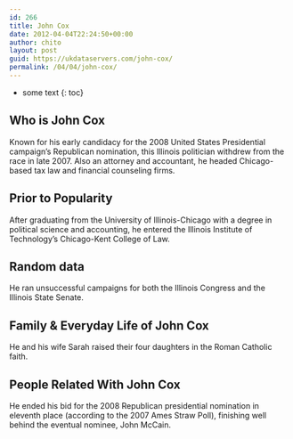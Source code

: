 ```yaml
---
id: 266
title: John Cox
date: 2012-04-04T22:24:50+00:00
author: chito
layout: post
guid: https://ukdataservers.com/john-cox/
permalink: /04/04/john-cox/
---
```


* some text
{: toc}


## Who is  John Cox
                  
                  
                  
Known for his early candidacy for the 2008 United States Presidential campaign&#8217;s Republican nomination, this Illinois politician withdrew from the race in late 2007. Also an attorney and accountant, he headed Chicago-based tax law and financial counseling firms.
                  
                
                
                
## Prior to Popularity 
                  
                  
                  
After graduating from the University of Illinois-Chicago with a degree in political science and accounting, he entered the Illinois Institute of Technology&#8217;s Chicago-Kent College of Law.
                  
                
                
                
## Random data 
                  
                  
                  
He ran unsuccessful campaigns for both the Illinois Congress and the Illinois State Senate.
                  
                
                
                
## Family & Everyday Life of John Cox
                  
                  
                  
He and his wife Sarah raised their four daughters in the Roman Catholic faith.
                  
                
                
                
## People Related With  John Cox
                  
                  
                  
He ended his bid for the 2008 Republican presidential nomination in eleventh place (according to the 2007 Ames Straw Poll), finishing well behind the eventual nominee, John McCain.
                  
                
              
            
          
          
          
    
    
  
